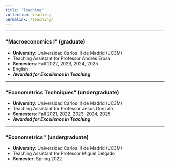 ```yaml
---
title: "Teaching"
collection: teaching
permalink: /teaching/
---
```


---
### **"Macroeconomics I" (graduate)**
* **University**: Universidad Carlos III de Madrid (UC3M)
* Teaching Assistant for Professor Andrés Erosa
* **Semesters**: Fall 2022, 2023, 2024, 2025
* English
* ***Awarded for Excellence in Teaching***

---
### **"Econometrics Techniques" (undergraduate)**
* **University**: Universidad Carlos III de Madrid (UC3M)
* Teaching Assistant for Professor Jesus Gonzalo
* **Semesters**: Fall 2021, 2022, 2023, 2024, 2025
* ***Awarded for Excellence in Teaching***

---
### **"Econometrics" (undergraduate)**
* **University**: Universidad Carlos III de Madrid (UC3M)
* Teaching Assistant for Professor Miguel Delgado
* **Semester**: Spring 2022
